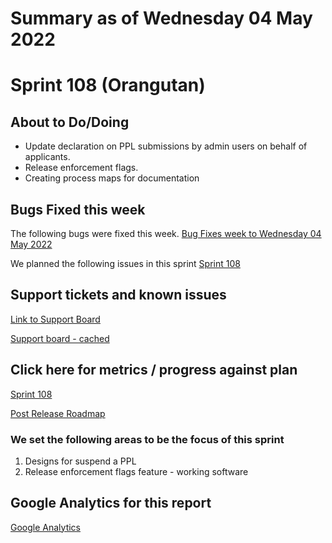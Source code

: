 # Summary as of Wednesday 04 May 2022 

# Sprint 108 (Orangutan)

## About to Do/Doing
* Update declaration on PPL submissions by admin users on behalf of applicants.
* Release enforcement flags.
* Creating process maps for documentation

## Bugs Fixed this week
The following bugs were fixed this week.
[Bug Fixes week to Wednesday 04 May 2022](graphs/bugs04052022.png)

We planned the following issues in this sprint 
[Sprint 108](graphs/sprint04052022.png)

## Support tickets and known issues
[Link to Support Board](https://collaboration.homeoffice.gov.uk/jira/secure/RapidBoard.jspa?rapidView=1717&selectedIssue=ASSB-253)

[Support board - cached](graphs/supportBoard04052022.png)

## Click here for metrics / progress against plan
[Sprint 108](graphs/progress04052022.png)

[Post Release Roadmap](graphs/roadmap04052022.png)

### We set the following areas to be the focus of this sprint
1. Designs for suspend a PPL
2. Release enforcement flags feature - working software

## Google Analytics for this report
[Google Analytics](graphs/GA04052022.png)


